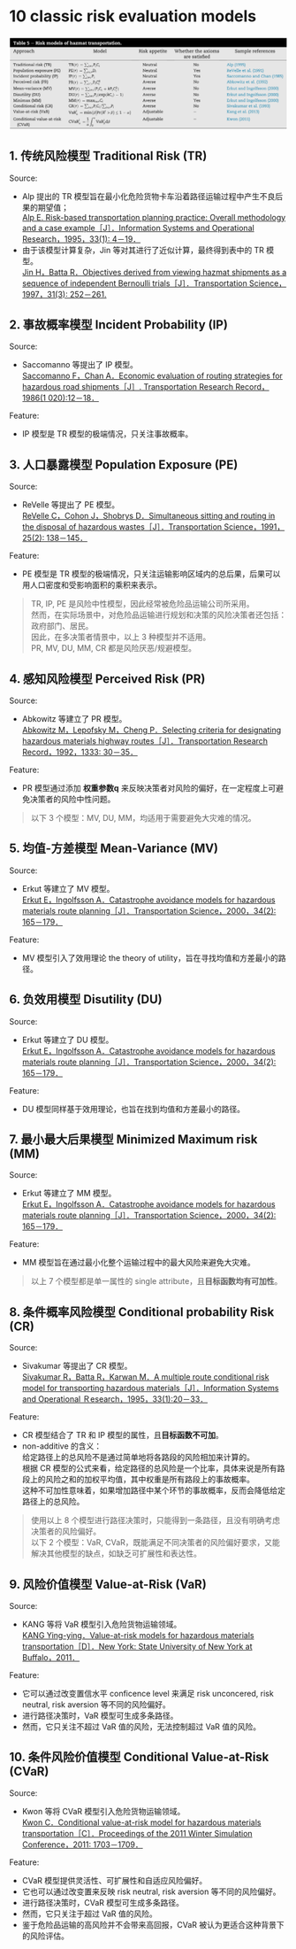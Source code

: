 # 10 classic risk evaluation models

![10 risk models](../Attachments/img/risk%20models.png '10 risk evaluation models')

## 1. 传统风险模型 Traditional Risk (TR)

Source:

- Alp 提出的 TR 模型旨在最小化危险货物卡车沿着路径运输过程中产生不良后果的期望值；  
   [Alp E. Risk-based transportation planning practice: Overall methodology and a case example［J］．Information Systems and Operational Research，1995，33(1): 4－19．](https://www.researchgate.net/publication/259716076_Risk-Based_Transportation_Planning_Practice_Overall_Methodology_And_A_Case_Example)
- 由于该模型计算复杂，Jin 等对其进行了近似计算，最终得到表中的 TR 模型。  
  [Jin H，Batta R．Objectives derived from viewing hazmat shipments as a sequence of independent Bernoulli trials［J］．Transportation Science，1997，31(3): 252－261.](https://doi.org/10.1287/trsc.31.3.252)

## 2. 事故概率模型 Incident Probability (IP)

Source:

- Saccomanno 等提出了 IP 模型。  
  [Saccomanno F，Chan A．Economic evaluation of routing strategies for hazardous road shipments［J］. Transportation Research Record，1986(1 020):12－18．](https://onlinepubs.trb.org/Onlinepubs/trr/1985/1020/1020-003.pdf)

Feature:

- IP 模型是 TR 模型的极端情况，只关注事故概率。

## 3. 人口暴露模型 Population Exposure (PE)

Source:

- ReVelle 等提出了 PE 模型。  
  [ReVelle C，Cohon J，Shobrys D．Simultaneous sitting and routing in the disposal of hazardous wastes［J］．Transportation Science，1991，25(2): 138－145．](https://pubsonline.informs.org/doi/10.1287/trsc.25.2.138)

Feature:

- PE 模型是 TR 模型的极端情况，只关注运输影响区域内的总后果，后果可以用人口密度和受影响面积的乘积来表示。

> TR, IP, PE 是风险中性模型，因此经常被危险品运输公司所采用。  
> 然而，在实际场景中，对危险品运输进行规划和决策的风险决策者还包括：政府部门、居民。  
> 因此，在多决策者情景中，以上 3 种模型并不适用。  
> PR, MV, DU, MM, CR 都是风险厌恶/规避模型。

## 4. 感知风险模型 Perceived Risk (PR)

Source:

- Abkowitz 等建立了 PR 模型。  
  [Abkowitz M，Lepofsky M，Cheng P．Selecting criteria for designating hazardous materials highway routes［J］．Transportation Research Record，1992，1333: 30－35．](https://onlinepubs.trb.org/Onlinepubs/trr/1992/1333/1333-005.pdf)

Feature:

- PR 模型通过添加 **权重参数q** 来反映决策者对风险的偏好，在一定程度上可避免决策者的风险中性问题。

> 以下 3 个模型：MV, DU, MM，均适用于需要避免大灾难的情况。

## 5. 均值-方差模型 Mean-Variance (MV)

Source:

- Erkut 等建立了 MV 模型。  
  [Erkut E，Ingolfsson A．Catastrophe avoidance models for hazardous materials route planning［J］．Transportation Science，2000，34(2): 165－179．](https://doi.org/10.1287/trsc.34.2.165.12303)

Feature:

- MV 模型引入了效用理论 the theory of utility，旨在寻找均值和方差最小的路径。

## 6. 负效用模型 Disutility (DU)

Source:

- Erkut 等建立了 DU 模型。  
  [Erkut E，Ingolfsson A．Catastrophe avoidance models for hazardous materials route planning［J］．Transportation Science，2000，34(2): 165－179．](https://doi.org/10.1287/trsc.34.2.165.12303)

Feature:

- DU 模型同样基于效用理论，也旨在找到均值和方差最小的路径。

## 7. 最小最大后果模型 Minimized Maximum risk (MM)

Source:

- Erkut 等建立了 MM 模型。  
  [Erkut E，Ingolfsson A．Catastrophe avoidance models for hazardous materials route planning［J］．Transportation Science，2000，34(2): 165－179．](https://doi.org/10.1287/trsc.34.2.165.12303)

Feature:

- MM 模型旨在通过最小化整个运输过程中的最大风险来避免大灾难。

> 以上 7 个模型都是单一属性的 single attribute，且**目标函数均有可加性**。

## 8. 条件概率风险模型 Conditional probability Risk (CR)

Source:

- Sivakumar 等提出了 CR 模型。  
  [Sivakumar R，Batta R，Karwan M．A multiple route conditional risk model for transporting hazardous materials［J］．Information Systems and Operational Ｒesearch，1995，33(1):20－33．](https://doi.org/10.1080/03155986.1995.11732264)

Feature:

- CR 模型结合了 TR 和 IP 模型的属性，且**目标函数不可加**。
- non-additive 的含义：  
  给定路径上的总风险不是通过简单地将各路段的风险相加来计算的。  
  根据 CR 模型的公式来看，给定路径的总风险是一个比率，具体来说是所有路段上的风险之和的加权平均值，其中权重是所有路段上的事故概率。  
  这种不可加性意味着，如果增加路径中某个环节的事故概率，反而会降低给定路径上的总风险。

> 使用以上 8 个模型进行路径决策时，只能得到一条路径，且没有明确考虑决策者的风险偏好。  
> 以下 2 个模型：VaR, CVaR，既能满足不同决策者的风险偏好要求，又能解决其他模型的缺点，如缺乏可扩展性和表达性。

## 9. 风险价值模型 Value-at-Risk (VaR)

Source:

- KANG 等将 VaR 模型引入危险货物运输领域。  
  [KANG Ying-ying．Value-at-risk models for hazardous materials transportation［D］．New York: State University of New York at Buffalo，2011．](https://www.acsu.buffalo.edu/~batta/hazmatvar.pdf)

Feature:

- 它可以通过改变置信水平 conficence level 来满足 risk unconcered, risk neutral, risk aversion 等不同的风险偏好。
- 进行路径决策时，VaR 模型可生成多条路径。
- 然而，它只关注不超过 VaR 值的风险，无法控制超过 VaR 值的风险。

## 10. 条件风险价值模型 Conditional Value-at-Risk (CVaR)

Source:

- Kwon 等将 CVaR 模型引入危险货物运输领域。  
  [Kwon C．Conditional value-at-risk model for hazardous materials transportation［C］．Proceedings of the 2011 Winter Simulation Conference，2011: 1703－1709．](https://www.informs-sim.org/wsc11papers/152.pdf)

Feature:

- CVaR 模型提供灵活性、可扩展性和自适应风险偏好。
- 它也可以通过改变置来反映 risk neutral, risk aversion 等不同的风险偏好。
- 进行路径决策时，CVaR 模型可生成多条路径。
- 然而，它只关注于超过 VaR 值的风险。
- 鉴于危险品运输的高风险并不会带来高回报，CVaR 被认为更适合这种背景下的风险评估。
